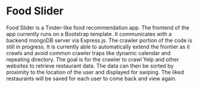 # Food Slider
Food Slider is a Tinder-like food recommendation app. The frontend of the app currently runs on a Bootstrap template. It communicates with a backend mongoDB server via Express.js. The crawler portion of the code is still in progress. It is currently able to automatically extend the frontier as it crawls and avoid common crawler traps like dynamic calendar and repeating directory. The goal is for the crawler to crawl Yelp and other websites to retrieve restaurant data. The data can then be sorted by proximity to the location of the user and displayed for swiping. The liked restaurants will be saved for each user to come back and view again.
